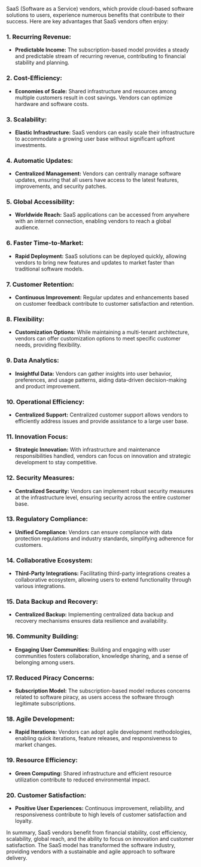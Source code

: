 SaaS (Software as a Service) vendors, which provide cloud-based software solutions to users, experience numerous benefits that contribute to their success. Here are key advantages that SaaS vendors often enjoy:

### 1. **Recurring Revenue:**
   - **Predictable Income:** The subscription-based model provides a steady and predictable stream of recurring revenue, contributing to financial stability and planning.

### 2. **Cost-Efficiency:**
   - **Economies of Scale:** Shared infrastructure and resources among multiple customers result in cost savings. Vendors can optimize hardware and software costs.

### 3. **Scalability:**
   - **Elastic Infrastructure:** SaaS vendors can easily scale their infrastructure to accommodate a growing user base without significant upfront investments.

### 4. **Automatic Updates:**
   - **Centralized Management:** Vendors can centrally manage software updates, ensuring that all users have access to the latest features, improvements, and security patches.

### 5. **Global Accessibility:**
   - **Worldwide Reach:** SaaS applications can be accessed from anywhere with an internet connection, enabling vendors to reach a global audience.

### 6. **Faster Time-to-Market:**
   - **Rapid Deployment:** SaaS solutions can be deployed quickly, allowing vendors to bring new features and updates to market faster than traditional software models.

### 7. **Customer Retention:**
   - **Continuous Improvement:** Regular updates and enhancements based on customer feedback contribute to customer satisfaction and retention.

### 8. **Flexibility:**
   - **Customization Options:** While maintaining a multi-tenant architecture, vendors can offer customization options to meet specific customer needs, providing flexibility.

### 9. **Data Analytics:**
   - **Insightful Data:** Vendors can gather insights into user behavior, preferences, and usage patterns, aiding data-driven decision-making and product improvement.

### 10. **Operational Efficiency:**
  - **Centralized Support:** Centralized customer support allows vendors to efficiently address issues and provide assistance to a large user base.

### 11. **Innovation Focus:**
  - **Strategic Innovation:** With infrastructure and maintenance responsibilities handled, vendors can focus on innovation and strategic development to stay competitive.

### 12. **Security Measures:**
  - **Centralized Security:** Vendors can implement robust security measures at the infrastructure level, ensuring security across the entire customer base.

### 13. **Regulatory Compliance:**
  - **Unified Compliance:** Vendors can ensure compliance with data protection regulations and industry standards, simplifying adherence for customers.

### 14. **Collaborative Ecosystem:**
  - **Third-Party Integrations:** Facilitating third-party integrations creates a collaborative ecosystem, allowing users to extend functionality through various integrations.

### 15. **Data Backup and Recovery:**
  - **Centralized Backup:** Implementing centralized data backup and recovery mechanisms ensures data resilience and availability.

### 16. **Community Building:**
  - **Engaging User Communities:** Building and engaging with user communities fosters collaboration, knowledge sharing, and a sense of belonging among users.

### 17. **Reduced Piracy Concerns:**
  - **Subscription Model:** The subscription-based model reduces concerns related to software piracy, as users access the software through legitimate subscriptions.

### 18. **Agile Development:**
  - **Rapid Iterations:** Vendors can adopt agile development methodologies, enabling quick iterations, feature releases, and responsiveness to market changes.

### 19. **Resource Efficiency:**
  - **Green Computing:** Shared infrastructure and efficient resource utilization contribute to reduced environmental impact.

### 20. **Customer Satisfaction:**
  - **Positive User Experiences:** Continuous improvement, reliability, and responsiveness contribute to high levels of customer satisfaction and loyalty.

In summary, SaaS vendors benefit from financial stability, cost efficiency, scalability, global reach, and the ability to focus on innovation and customer satisfaction. The SaaS model has transformed the software industry, providing vendors with a sustainable and agile approach to software delivery.
